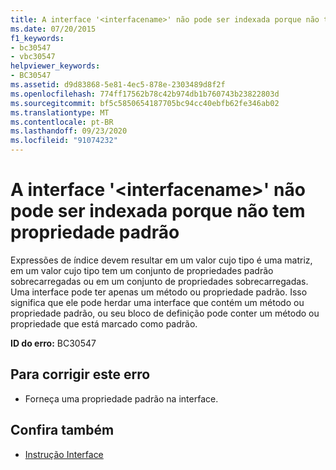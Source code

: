 ```yaml
---
title: A interface '<interfacename>' não pode ser indexada porque não tem propriedade padrão
ms.date: 07/20/2015
f1_keywords:
- bc30547
- vbc30547
helpviewer_keywords:
- BC30547
ms.assetid: d9d83868-5e81-4ec5-878e-2303489d8f2f
ms.openlocfilehash: 774ff17562b78c42b974db1b760743b23822803d
ms.sourcegitcommit: bf5c5850654187705bc94cc40ebfb62fe346ab02
ms.translationtype: MT
ms.contentlocale: pt-BR
ms.lasthandoff: 09/23/2020
ms.locfileid: "91074232"
---
```

# <a name="interface-interfacename-cannot-be-indexed-because-it-has-no-default-property"></a>A interface '\<interfacename>' não pode ser indexada porque não tem propriedade padrão

Expressões de índice devem resultar em um valor cujo tipo é uma matriz, em um valor cujo tipo tem um conjunto de propriedades padrão sobrecarregadas ou em um conjunto de propriedades sobrecarregadas. Uma interface pode ter apenas um método ou propriedade padrão. Isso significa que ele pode herdar uma interface que contém um método ou propriedade padrão, ou seu bloco de definição pode conter um método ou propriedade que está marcado como padrão.  
  
 **ID do erro:** BC30547  
  
## <a name="to-correct-this-error"></a>Para corrigir este erro  
  
- Forneça uma propriedade padrão na interface.  
  
## <a name="see-also"></a>Confira também

- [Instrução Interface](../language-reference/statements/interface-statement.md)
